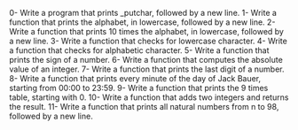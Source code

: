 0- Write a program that prints _putchar, followed by a new line.
1- Write a function that prints the alphabet, in lowercase, followed by a new line.
2- Write a function that prints 10 times the alphabet, in lowercase, followed by a new line.
3- Write a function that checks for lowercase character.
4- Write a function that checks for alphabetic character.
5- Write a function that prints the sign of a number.
6- Write a function that computes the absolute value of an integer.
7- Write a function that prints the last digit of a number.
8- Write a function that prints every minute of the day of Jack Bauer, starting from 00:00 to 23:59.
9- Write a function that prints the 9 times table, starting with 0.
10- Write a function that adds two integers and returns the result.
11- Write a function that prints all natural numbers from n to 98, followed by a new line.
